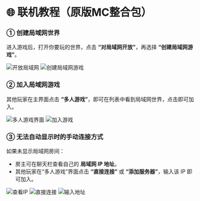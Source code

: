 # 🌐 联机教程（原版MC整合包）

### ① 创建局域网世界

进入游戏后，打开你要玩的世界，点击 **“对局域网开放”**，再选择 **“创建局域网游戏”**。

![开放局域网](https://pic.swtmax.top/file/docs/1757838376485_image.png)
![创建局域网游戏](https://pic.swtmax.top/file/docs/1757838423925_image.png)

### ② 加入局域网游戏

其他玩家在主界面点击 **“多人游戏”**，即可在列表中看到局域网世界，点击即可加入。

![多人游戏界面](https://pic.swtmax.top/file/docs/1757838583263_image.png)
![加入游戏](https://pic.swtmax.top/file/docs/1757838620752_image.png)

### ③ 无法自动显示时的手动连接方式

如果未显示局域网房间：

* 房主可在聊天栏查看自己的 **局域网 IP 地址**。
* 其他玩家在“多人游戏”界面点击 **“直接连接”** 或 **“添加服务器”**，输入该 IP 即可加入。

![查看IP](https://pic.swtmax.top/file/docs/1757838458948_image.png)
![直接连接](https://pic.swtmax.top/file/docs/1757838641534_image.png)
![输入地址](https://pic.swtmax.top/file/docs/1757838649298_image.png)
